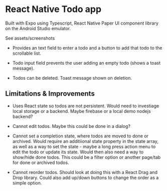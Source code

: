 # React Native Todo app

Built with Expo using Typescript, React Native Paper UI component library on the Android Studio emulator.

See assets/screenshots

- Provides an text field to enter a todo and a button to add that todo to the scrollable list.

- Todo input field prevents the user adding an empty todo (shows a toast message).

- Todos can be deleted. Toast message shown on deletion.

## Limitations & Improvements

- Uses React state so todos are not persistent. Would need to investiage local storage or a backend. Maybe firebase or a local demo nodejs backend?

- Cannot edit todos. Maybe this could be done in a dialog?

- Cannot set a completion state, where todos are moved to done or archived. Would require an additiional state property in the state array, as well as a way to set the state - maybe a long press action menu to edit the todo or update its state. Would then also need a way to show/hide done todos. This could be a filter option or another page/tab for done or archived todos.

- Cannot reorder todos. Should look at doing this with a React Drag and Drop library. Could also add up/down buttons to change the order as a simple option.
